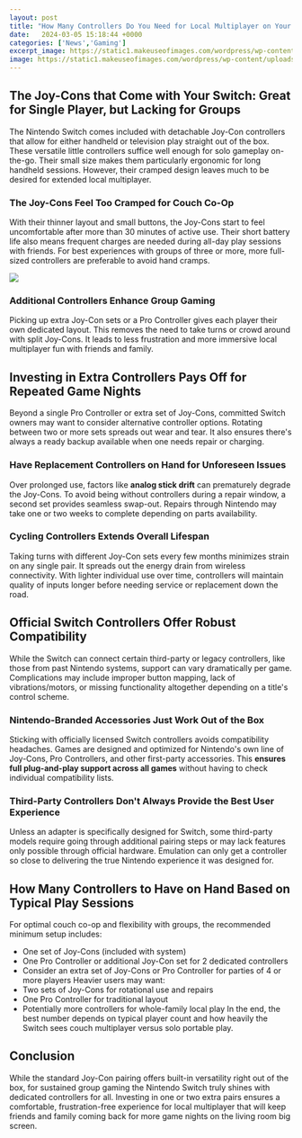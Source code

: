 ```yaml
---
layout: post
title: "How Many Controllers Do You Need for Local Multiplayer on Your Nintendo Switch?"
date:   2024-03-05 15:18:44 +0000
categories: ['News','Gaming']
excerpt_image: https://static1.makeuseofimages.com/wordpress/wp-content/uploads/2018/03/local-multiplayer-games-switch.jpg
image: https://static1.makeuseofimages.com/wordpress/wp-content/uploads/2018/03/local-multiplayer-games-switch.jpg
---
```


## The Joy-Cons that Come with Your Switch: Great for Single Player, but Lacking for Groups
The Nintendo Switch comes included with detachable Joy-Con controllers that allow for either handheld or television play straight out of the box. These versatile little controllers suffice well enough for solo gameplay on-the-go. Their small size makes them particularly ergonomic for long handheld sessions. However, their cramped design leaves much to be desired for extended local multiplayer.
### **The Joy-Cons Feel Too Cramped for Couch Co-Op**
With their thinner layout and small buttons, the Joy-Cons start to feel uncomfortable after more than 30 minutes of active use. Their short battery life also means frequent charges are needed during all-day play sessions with friends. For best experiences with groups of three or more, more full-sized controllers are preferable to avoid hand cramps.

![](https://static1.makeuseofimages.com/wordpress/wp-content/uploads/2018/03/local-multiplayer-games-switch.jpg)
### **Additional Controllers Enhance Group Gaming** 
Picking up extra Joy-Con sets or a Pro Controller gives each player their own dedicated layout. This removes the need to take turns or crowd around with split Joy-Cons. It leads to less frustration and more immersive local multiplayer fun with friends and family.
## Investing in Extra Controllers Pays Off for Repeated Game Nights
Beyond a single Pro Controller or extra set of Joy-Cons, committed Switch owners may want to consider alternative controller options. Rotating between two or more sets spreads out wear and tear. It also ensures there's always a ready backup available when one needs repair or charging. 
### **Have Replacement Controllers on Hand for Unforeseen Issues**
Over prolonged use, factors like **analog stick drift** can prematurely degrade the Joy-Cons. To avoid being without controllers during a repair window, a second set provides seamless swap-out. Repairs through Nintendo may take one or two weeks to complete depending on parts availability.
### **Cycling Controllers Extends Overall Lifespan**
Taking turns with different Joy-Con sets every few months minimizes strain on any single pair. It spreads out the energy drain from wireless connectivity. With lighter individual use over time, controllers will maintain quality of inputs longer before needing service or replacement down the road.
## Official Switch Controllers Offer Robust Compatibility 
While the Switch can connect certain third-party or legacy controllers, like those from past Nintendo systems, support can vary dramatically per game. Complications may include improper button mapping, lack of vibrations/motors, or missing functionality altogether depending on a title's control scheme.
### **Nintendo-Branded Accessories Just Work Out of the Box**
Sticking with officially licensed Switch controllers avoids compatibility headaches. Games are designed and optimized for Nintendo's own line of Joy-Cons, Pro Controllers, and other first-party accessories. This **ensures full plug-and-play support across all games** without having to check individual compatibility lists.
### **Third-Party Controllers Don't Always Provide the Best User Experience** 
Unless an adapter is specifically designed for Switch, some third-party models require going through additional pairing steps or may lack features only possible through official hardware. Emulation can only get a controller so close to delivering the true Nintendo experience it was designed for.
## How Many Controllers to Have on Hand Based on Typical Play Sessions  
For optimal couch co-op and flexibility with groups, the recommended minimum setup includes:
- One set of Joy-Cons (included with system)
- One Pro Controller or additional Joy-Con set for 2 dedicated controllers
- Consider an extra set of Joy-Cons or Pro Controller for parties of 4 or more players
Heavier users may want: 
- Two sets of Joy-Cons for rotational use and repairs
- One Pro Controller for traditional layout 
- Potentially more controllers for whole-family local play
In the end, the best number depends on typical player count and how heavily the Switch sees couch multiplayer versus solo portable play.
## Conclusion
While the standard Joy-Con pairing offers built-in versatility right out of the box, for sustained group gaming the Nintendo Switch truly shines with dedicated controllers for all. Investing in one or two extra pairs ensures a comfortable, frustration-free experience for local multiplayer that will keep friends and family coming back for more game nights on the living room big screen.